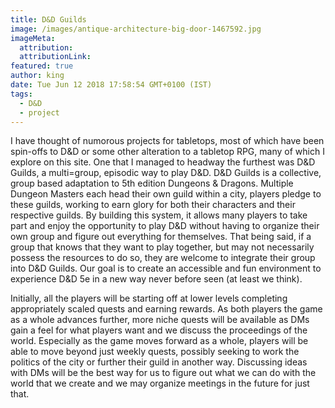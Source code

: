 ```yaml
---
title: D&D Guilds
image: /images/antique-architecture-big-door-1467592.jpg
imageMeta:
  attribution:
  attributionLink:
featured: true
author: king
date: Tue Jun 12 2018 17:58:54 GMT+0100 (IST)
tags:
  - D&D
  - project
---
```


I have thought of numorous projects for tabletops, most of which have been spin-offs to D&D or some other alteration to a tabletop RPG, many of which I explore on this site. One that I managed to headway the furthest was D&D Guilds, a multi=group, episodic way to play D&D. D&D Guilds is a collective, group based adaptation to 5th edition Dungeons & Dragons. Multiple Dungeon Masters each head their own guild within a city, players pledge to these guilds, working to earn glory for both their characters and their respective guilds. By building this system, it allows many players to take part and enjoy the opportunity to play D&D without having to organize their own group and figure out everything for themselves. That being said, if a group that knows that they want to play together, but may not necessarily possess the resources to do so, they are welcome to integrate their group into D&D Guilds. Our goal is to create an accessible and fun environment to experience D&D 5e in a new way never before seen (at least we think).

Initially, all the players will be starting off at lower levels completing appropriately scaled quests and earning rewards. As both players the game as a whole advances further, more niche quests will be available as DMs gain a feel for what players want and we discuss the proceedings of the world. Especially as the game moves forward as a whole, players will be able to move beyond just weekly quests, possibly seeking to work the politics of the city or further their guild in another way. Discussing ideas with DMs will be the best way for us to figure out what we can do with the world that we create and we may organize meetings in the future for just that.

